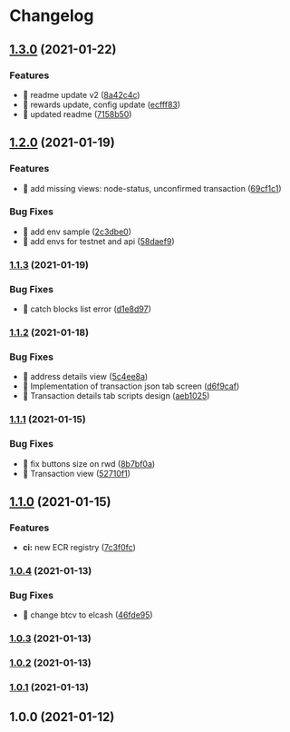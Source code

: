 # Changelog

## [1.3.0](https://github.com/electric-cash/explorer/compare/v1.2.0...v1.3.0) (2021-01-22)


### Features

* 🎸 readme update v2 ([8a42c4c](https://github.com/electric-cash/explorer/commit/8a42c4cae9ff4dd4bb22d87ffe26702355e35b57))
* 🎸 rewards update, config update ([ecfff83](https://github.com/electric-cash/explorer/commit/ecfff83cf12cdedbc2040f934654ba78ce0e53c5))
* 🎸 updated readme ([7158b50](https://github.com/electric-cash/explorer/commit/7158b50c6835c157db8434ab13b6d6f142f1208c))

## [1.2.0](https://github.com/electric-cash/explorer/compare/v1.1.3...v1.2.0) (2021-01-19)


### Features

* 🎸 add missing views: node-status, unconfirmed transaction ([69cf1c1](https://github.com/electric-cash/explorer/commit/69cf1c13ad5a0282621e39e633af6635743c0b84))


### Bug Fixes

* 🐛 add env sample ([2c3dbe0](https://github.com/electric-cash/explorer/commit/2c3dbe0f10f2c3711f8e0012bf249aadb4b24ff5))
* 🐛 add envs for testnet and api ([58daef9](https://github.com/electric-cash/explorer/commit/58daef9743578318ef66903e42793d1515b57945))

### [1.1.3](https://github.com/electric-cash/explorer/compare/v1.1.2...v1.1.3) (2021-01-19)


### Bug Fixes

* 🐛 catch blocks list error ([d1e8d97](https://github.com/electric-cash/explorer/commit/d1e8d97b8e8b250611da9910ba33237e89cc6019))

### [1.1.2](https://github.com/electric-cash/explorer/compare/v1.1.1...v1.1.2) (2021-01-18)


### Bug Fixes

* 🐛 address details view ([5c4ee8a](https://github.com/electric-cash/explorer/commit/5c4ee8a6583d3061ba5b89350737e621f0f7a167))
* 🐛 Implementation of transaction json tab screen ([d6f9caf](https://github.com/electric-cash/explorer/commit/d6f9caf300d398fc2d2ab54af56433d78f40ed0f))
* 🐛 Transaction details tab scripts design ([aeb1025](https://github.com/electric-cash/explorer/commit/aeb102575f3768dc9f9767f0f8f2f7b04d07925b))

### [1.1.1](https://github.com/electric-cash/explorer/compare/v1.1.0...v1.1.1) (2021-01-15)


### Bug Fixes

* 🐛 fix buttons size on rwd ([8b7bf0a](https://github.com/electric-cash/explorer/commit/8b7bf0a8bcc23f99635b5053d0bd97590f75b2fe))
* 🐛 Transaction view ([52710f1](https://github.com/electric-cash/explorer/commit/52710f1857387bcf6166f6651678a8a42f7cb26a))

## [1.1.0](https://github.com/electric-cash/explorer/compare/v1.0.4...v1.1.0) (2021-01-15)


### Features

* **ci:** new ECR registry ([7c3f0fc](https://github.com/electric-cash/explorer/commit/7c3f0fc3a96d05dd52f78f5ef6c7d56f0c51eb7e))

### [1.0.4](https://github.com/electric-cash/explorer/compare/v1.0.3...v1.0.4) (2021-01-13)


### Bug Fixes

* 🐛 change btcv to elcash ([46fde95](https://github.com/electric-cash/explorer/commit/46fde9578fefb467dbe5f85aedc365cfd1d2d9d3))

### [1.0.3](https://github.com/electric-cash/explorer/compare/v1.0.2...v1.0.3) (2021-01-13)

### [1.0.2](https://github.com/electric-cash/explorer/compare/v1.0.1...v1.0.2) (2021-01-13)

### [1.0.1](https://github.com/electric-cash/explorer/compare/v1.0.0...v1.0.1) (2021-01-13)

## 1.0.0 (2021-01-12)
